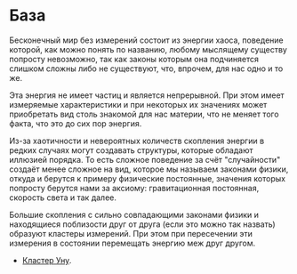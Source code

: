 # База

Бесконечный мир без измерений состоит
из энергии хаоса, поведение которой,
как можно понять по названию, любому мыслящему
существу попросту невозможно, так как законы
которым она подчиняется слишком сложны либо не
существуют, что, впрочем, для нас одно и то же.

Эта энергия не имеет частиц и является непрерывной.
При этом имеет измеряемые характеристики и при некоторых
их значениях может приобретать вид столь знакомой
для нас материи, что не меняет того факта, что это
до сих пор энергия.

Из-за хаотичности и невероятных количеств
скопления энергии в редких случаях
могут создавать структуры, которые обладают иллюзией
порядка. То есть сложное поведение за счёт
"случайности" создаёт менее сложное на вид,
которое мы называем законами физики, откуда и берутся
к примеру физические постоянные, значения которых
попросту берутся нами за аксиому: гравитационная постоянная,
скорость света и так далее.

Большие скопления с сильно совпадающими
законами физики и находящиеся поблизости друг от друга
 (если это можно так назвать) образуют кластеры измерений.
При этом при пересечении эти измерения в состоянии перемещать
энергию меж друг другом.

* [Кластер Уну](../unu).
